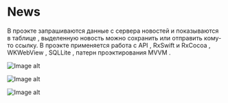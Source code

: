 # News
В проэкте запрашиваются данные с сервера новостей и показываются в таблице , выделенную новость можно сохранить или отправить кому-то ссылку.
В проэкте применяется работа с API , RxSwift и RxCocoa , WKWebView , SQLLite , патерн проэктирования MVVM .


![Image alt](https://github.com/EfimenkoAleksandr/News/blob/master/%D0%A1%D1%82%D1%80%D0%B0%D0%BD%D0%B8%D1%87%D0%BA%D0%B0%20%D0%B2%D1%8B%D0%B1%D0%BE%D1%80%D0%B0%20%D0%BD%D0%BE%D0%B2%D0%BE%D1%81%D1%82%D0%B5%D0%B8%CC%86.png)


![Image alt](https://github.com/EfimenkoAleksandr/News/blob/master/News.png)


![Image alt](https://github.com/EfimenkoAleksandr/News/blob/master/https://github.com/EfimenkoAleksandr/News/blob/master/%D0%9D%D0%BE%D0%B2%D0%BE%D1%81%D1%82%D1%8C.png)


